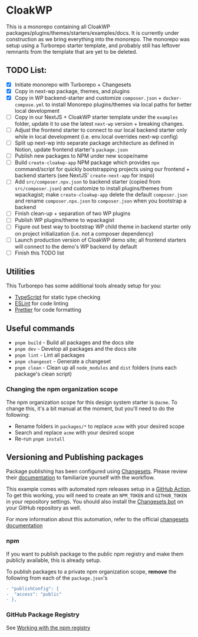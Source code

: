 # CloakWP
This is a monorepo containing all CloakWP packages/plugins/themes/starters/examples/docs. It is currently under construction as we bring everything into the monorepo. The monorepo was setup using a Turborepo starter template, and probably still has leftover remnants from the template that are yet to be deleted.

## TODO List:
- [x] Initiate monorepo with Turborepo + Changesets
- [x] Copy in next-wp package, themes, and plugins
- [x] Copy in WP backend-starter and customize `composer.json` + `docker-compose.yml` to install Monorepo plugins/themes via local paths for better local development
- [ ] Copy in our NextJS + CloakWP starter template under the `examples` folder, update it to use the latest `next-wp` version + breaking changes.
- [ ] Adjust the frontend starter to connect to our local backend starter only while in local development (i.e. env.local overrides next-wp config)
- [ ] Split up next-wp into separate package architecture as defined in Notion, update frontend starter's `package.json`
- [ ] Publish new packages to NPM under new scope/name
- [ ] Build `create-cloakwp-app` NPM package which provides `npx` command/script for quickly bootstrapping projects using our frontend + backend starters (see NextJS' `create-next-app` for inspo)
- [ ] Add `src/composer.npx.json` to backend starter (copied from `src/composer.json`) and customize to install plugins/themes from wpackagist; make `create-cloakwp-app` delete the default `composer.json` and rename `composer.npx.json` to `composer.json` when you bootstrap a backend
- [ ] Finish clean-up + separation of two WP plugins
- [ ] Publish WP plugins/theme to wpackagist
- [ ] Figure out best way to bootstrap WP child theme in backend starter only on project initialization (i.e. not a composer dependency)
- [ ] Launch production version of CloakWP demo site; all frontend starters will connect to the demo's WP backend by default
- [ ] Finish this TODO list

## Utilities

This Turborepo has some additional tools already setup for you:

- [TypeScript](https://www.typescriptlang.org/) for static type checking
- [ESLint](https://eslint.org/) for code linting
- [Prettier](https://prettier.io) for code formatting

## Useful commands

- `pnpm build` - Build all packages and the docs site
- `pnpm dev` - Develop all packages and the docs site
- `pnpm lint` - Lint all packages
- `pnpm changeset` - Generate a changeset
- `pnpm clean` - Clean up all `node_modules` and `dist` folders (runs each package's clean script)

### Changing the npm organization scope

The npm organization scope for this design system starter is `@acme`. To change this, it's a bit manual at the moment, but you'll need to do the following:

- Rename folders in `packages/*` to replace `acme` with your desired scope
- Search and replace `acme` with your desired scope
- Re-run `pnpm install`

## Versioning and Publishing packages

Package publishing has been configured using [Changesets](https://github.com/changesets/changesets). Please review their [documentation](https://github.com/changesets/changesets#documentation) to familiarize yourself with the workflow.

This example comes with automated npm releases setup in a [GitHub Action](https://github.com/changesets/action). To get this working, you will need to create an `NPM_TOKEN` and `GITHUB_TOKEN` in your repository settings. You should also install the [Changesets bot](https://github.com/apps/changeset-bot) on your GitHub repository as well.

For more information about this automation, refer to the official [changesets documentation](https://github.com/changesets/changesets/blob/main/docs/automating-changesets.md)

### npm

If you want to publish package to the public npm registry and make them publicly available, this is already setup.

To publish packages to a private npm organization scope, **remove** the following from each of the `package.json`'s

```diff
- "publishConfig": {
-  "access": "public"
- },
```

### GitHub Package Registry

See [Working with the npm registry](https://docs.github.com/en/packages/working-with-a-github-packages-registry/working-with-the-npm-registry#publishing-a-package-using-publishconfig-in-the-packagejson-file)
